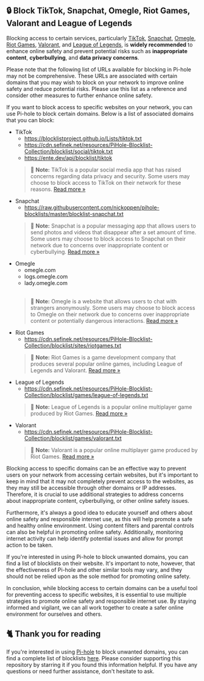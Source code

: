 ## 🔒 Block TikTok, Snapchat, Omegle, Riot Games, Valorant and League of Legends
Blocking access to certain services, particularly
[TikTok](../Why%20should%20I%20block%20TikTok.md), [Snapchat](../Why%20should%20I%20block%20Snapchat.md), [Omegle](../Why%20should%20I%20block%20Omegle.md), [Riot Games](../Why%20should%20I%20block%20Riot%20Games.md), [Valorant](../Why%20should%20I%20block%20Valorant.md), and [League of Legends](../Why%20should%20I%20block%20LoL.md),
is **widely recommended** to enhance online safety and prevent potential risks such as **inappropriate content**, **cyberbullying**, and **data privacy concerns**.

Please note that the following list of URLs available for blocking in Pi-hole may not be comprehensive.
These URLs are associated with certain domains that you may wish to block on your network to improve online safety and reduce potential risks.
Please use this list as a reference and consider other measures to further enhance online safety.

If you want to block access to specific websites on your network, you can use Pi-hole to block certain domains.
Below is a list of associated domains that you can block:

- TikTok
  - https://blocklistproject.github.io/Lists/tiktok.txt
  - https://cdn.sefinek.net/resources/PiHole-Blocklist-Collection/blocklist/social/tiktok.txt
  - https://ente.dev/api/blocklist/tiktok
  > 📝 **Note:**
  > TikTok is a popular social media app that has raised concerns regarding data privacy and security.
  > Some users may choose to block access to TikTok on their network for these reasons.
  > [Read more »](../Why%20should%20I%20block%20TikTok.md)
- Snapchat
  - https://raw.githubusercontent.com/nickoppen/pihole-blocklists/master/blocklist-snapchat.txt
  > 📝 **Note:**
  > Snapchat is a popular messaging app that allows users to send photos and videos that disappear after a set amount of time.
  > Some users may choose to block access to Snapchat on their network due to concerns over inappropriate content or cyberbullying.
  > [Read more »](../Why%20should%20I%20block%20Snapchat.md)
- Omegle
  - omegle.com
  - logs.omegle.com
  - lady.omegle.com<br><br>
  > 📝 **Note:**
  > Omegle is a website that allows users to chat with strangers anonymously.
  > Some users may choose to block access to Omegle on their network due to concerns over inappropriate content or potentially dangerous interactions.
  > [Read more »](../Why%20should%20I%20block%20Omegle.md)
- Riot Games
  - https://cdn.sefinek.net/resources/PiHole-Blocklist-Collection/blocklist/sites/riotgames.txt
  > 📝 **Note:**
  > Riot Games is a game development company that produces several popular online games, including League of Legends and Valorant.
  > [Read more »](../Why%20should%20I%20block%20Riot%20Games.md)
- League of Legends
  - https://cdn.sefinek.net/resources/PiHole-Blocklist-Collection/blocklist/games/league-of-legends.txt
  > 📝 **Note:**
  > League of Legends is a popular online multiplayer game produced by Riot Games.
  > [Read more »](../Why%20should%20I%20block%20LoL.md)
- Valorant
  - https://cdn.sefinek.net/resources/PiHole-Blocklist-Collection/blocklist/games/valorant.txt
  > 📝 **Note:**
  > Valorant is a popular online multiplayer game produced by Riot Games.
  > [Read more »](../Why%20should%20I%20block%20Valorant.md)

Blocking access to specific domains can be an effective way to prevent users on your network from accessing certain websites, but it's important to keep in mind that it may not completely prevent access to the websites, as they may still be accessible through other domains or IP addresses.
Therefore, it is crucial to use additional strategies to address concerns about inappropriate content, cyberbullying, or other online safety issues.

Furthermore, it's always a good idea to educate yourself and others about online safety and responsible internet use, as this will help promote a safe and healthy online environment.
Using content filters and parental controls can also be helpful in promoting online safety.
Additionally, monitoring internet activity can help identify potential issues and allow for prompt action to be taken.

If you're interested in using Pi-hole to block unwanted domains, you can find a list of blocklists on their website.
It's important to note, however, that the effectiveness of Pi-hole and other similar tools may vary, and they should not be relied upon as the sole method for promoting online safety.

In conclusion, while blocking access to certain domains can be a useful tool for preventing access to specific websites, it is essential to use multiple strategies to promote online safety and responsible internet use.
By staying informed and vigilant, we can all work together to create a safer online environment for ourselves and others.

## 🐈 Thank you for reading
If you're interested in using [Pi-hole](../What%20is%20Pi-hole.md) to block unwanted domains, you can find a complete list of blocklists [here](../../lists/PiHole.md).
Please consider supporting this repository by starring it if you found this information helpful.
If you have any questions or need further assistance, don't hesitate to ask.